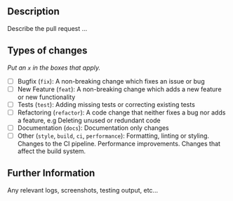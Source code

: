 ## Description

Describe the pull request ...

## Types of changes

_Put an `x` in the boxes that apply._

- [ ] Bugfix (`fix`): A non-breaking change which fixes an issue or bug
- [ ] New Feature (`feat`): A non-breaking change which adds a new feature or new functionality
- [ ] Tests (`test`): Adding missing tests or correcting existing tests
- [ ] Refactoring (`refactor`): A code change that neither fixes a bug nor adds a feature, e.g Deleting unused or redundant code
- [ ] Documentation (`docs`): Documentation only changes
- [ ] Other (`style`, `build`, `ci`, `performance`): Formatting, linting or styling. Changes to the CI pipeline. Performance improvements. Changes that affect the build system.

## Further Information

Any relevant logs, screenshots, testing output, etc...
